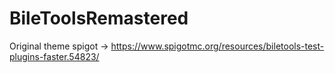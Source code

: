 # BileToolsRemastered
Original theme spigot -> https://www.spigotmc.org/resources/biletools-test-plugins-faster.54823/
